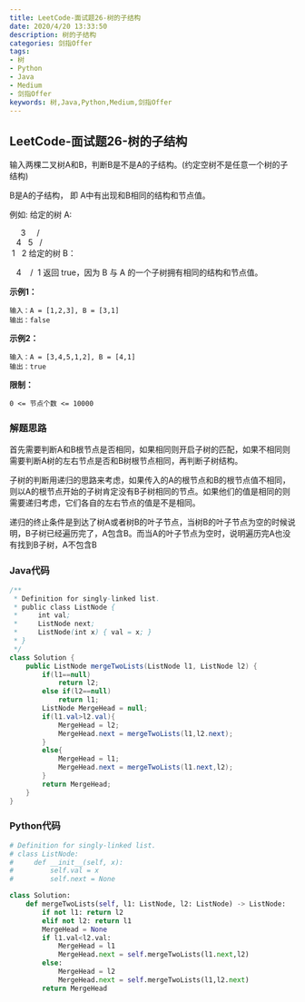 ```yaml
---
title: LeetCode-面试题26-树的子结构
date: 2020/4/20 13:33:50
description: 树的子结构
categories: 剑指Offer
tags: 
- 树
- Python
- Java
- Medium
- 剑指Offer
keywords: 树,Java,Python,Medium,剑指Offer
---
```


## LeetCode-面试题26-树的子结构

输入两棵二叉树A和B，判断B是不是A的子结构。(约定空树不是任意一个树的子结构)

B是A的子结构， 即 A中有出现和B相同的结构和节点值。

例如:
给定的树 A:

     3
    / \
   4   5
  / \
 1   2
给定的树 B：

   4 
  /
 1
返回 true，因为 B 与 A 的一个子树拥有相同的结构和节点值。

 <!--more-->

**示例1：**

```
输入：A = [1,2,3], B = [3,1]
输出：false
```

**示例2：**

```
输入：A = [3,4,5,1,2], B = [4,1]
输出：true
```

**限制：**

`0 <= 节点个数 <= 10000`

### 解题思路

首先需要判断A和B根节点是否相同，如果相同则开启子树的匹配，如果不相同则需要判断A树的左右节点是否和B树根节点相同，再判断子树结构。

子树的判断用递归的思路来考虑，如果传入的A的根节点和B的根节点值不相同，则以A的根节点开始的子树肯定没有B子树相同的节点。如果他们的值是相同的则需要递归考虑，它们各自的左右节点的值是不是相同。

递归的终止条件是到达了树A或者树B的叶子节点，当树B的叶子节点为空的时候说明，B子树已经遍历完了，A包含B。而当A的叶子节点为空时，说明遍历完A也没有找到B子树，A不包含B

### Java代码

```java
/**
 * Definition for singly-linked list.
 * public class ListNode {
 *     int val;
 *     ListNode next;
 *     ListNode(int x) { val = x; }
 * }
 */
class Solution {
    public ListNode mergeTwoLists(ListNode l1, ListNode l2) {
        if(l1==null)
            return l2;
        else if(l2==null)
            return l1;
        ListNode MergeHead = null;
        if(l1.val>l2.val){
            MergeHead = l2;
            MergeHead.next = mergeTwoLists(l1,l2.next);
        }
        else{
            MergeHead = l1;
            MergeHead.next = mergeTwoLists(l1.next,l2);
        }
        return MergeHead;
    }
}
```

### Python代码

```python
# Definition for singly-linked list.
# class ListNode:
#     def __init__(self, x):
#         self.val = x
#         self.next = None

class Solution:
    def mergeTwoLists(self, l1: ListNode, l2: ListNode) -> ListNode:
        if not l1: return l2
        elif not l2: return l1
        MergeHead = None
        if l1.val<l2.val:
            MergeHead = l1
            MergeHead.next = self.mergeTwoLists(l1.next,l2)
        else:
            MergeHead = l2
            MergeHead.next = self.mergeTwoLists(l1,l2.next)
        return MergeHead
```


